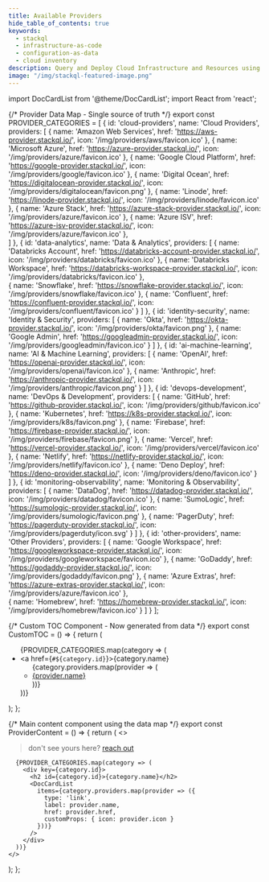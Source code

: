 ```yaml
---
title: Available Providers
hide_table_of_contents: true
keywords:
  - stackql
  - infrastructure-as-code
  - configuration-as-data
  - cloud inventory
description: Query and Deploy Cloud Infrastructure and Resources using SQL
image: "/img/stackql-featured-image.png"
---
```


import DocCardList from '@theme/DocCardList';
import React from 'react';

{/* Provider Data Map - Single source of truth */}
export const PROVIDER_CATEGORIES = [
  {
    id: 'cloud-providers',
    name: 'Cloud Providers',
    providers: [
      { 
        name: 'Amazon Web Services',
        href: 'https://aws-provider.stackql.io/',
        icon: '/img/providers/aws/favicon.ico'
      },
      { 
        name: 'Microsoft Azure',
        href: 'https://azure-provider.stackql.io/',
        icon: '/img/providers/azure/favicon.ico'
      },
      { 
        name: 'Google Cloud Platform',
        href: 'https://google-provider.stackql.io/',
        icon: '/img/providers/google/favicon.ico'
      },
      { 
        name: 'Digital Ocean',
        href: 'https://digitalocean-provider.stackql.io/',
        icon: '/img/providers/digitalocean/favicon.png'
      },
      { 
        name: 'Linode',
        href: 'https://linode-provider.stackql.io/',
        icon: '/img/providers/linode/favicon.ico'
      },
      { 
        name: 'Azure Stack',
        href: 'https://azure-stack-provider.stackql.io/',
        icon: '/img/providers/azure/favicon.ico'
      },
      { 
        name: 'Azure ISV',
        href: 'https://azure-isv-provider.stackql.io/',
        icon: '/img/providers/azure/favicon.ico'
      },            
    ]
  },
  {
    id: 'data-analytics',
    name: 'Data & Analytics',
    providers: [
      { 
        name: 'Databricks Account',
        href: 'https://databricks-account-provider.stackql.io/',
        icon: '/img/providers/databricks/favicon.ico'
      },
      { 
        name: 'Databricks Workspace',
        href: 'https://databricks-workspace-provider.stackql.io/',
        icon: '/img/providers/databricks/favicon.ico'
      },      
      { 
        name: 'Snowflake',
        href: 'https://snowflake-provider.stackql.io/',
        icon: '/img/providers/snowflake/favicon.ico'
      },
      { 
        name: 'Confluent',
        href: 'https://confluent-provider.stackql.io/',
        icon: '/img/providers/confluent/favicon.ico'
      }
    ]
  },
  {
    id: 'identity-security',
    name: 'Identity & Security',
    providers: [
      { 
        name: 'Okta',
        href: 'https://okta-provider.stackql.io/',
        icon: '/img/providers/okta/favicon.png'
      },
      { 
        name: 'Google Admin',
        href: 'https://googleadmin-provider.stackql.io/',
        icon: '/img/providers/googleadmin/favicon.ico'
      }
    ]
  },
  {
    id: 'ai-machine-learning',
    name: 'AI & Machine Learning',
    providers: [
      { 
        name: 'OpenAI',
        href: 'https://openai-provider.stackql.io/',
        icon: '/img/providers/openai/favicon.ico'
      },
      { 
        name: 'Anthropic',
        href: 'https://anthropic-provider.stackql.io/',
        icon: '/img/providers/anthropic/favicon.png'
      }
    ]
  },
  {
    id: 'devops-development',
    name: 'DevOps & Development',
    providers: [
      { 
        name: 'GitHub',
        href: 'https://github-provider.stackql.io/',
        icon: '/img/providers/github/favicon.ico'
      },
      { 
        name: 'Kubernetes',
        href: 'https://k8s-provider.stackql.io/',
        icon: '/img/providers/k8s/favicon.png'
      },
      { 
        name: 'Firebase',
        href: 'https://firebase-provider.stackql.io/',
        icon: '/img/providers/firebase/favicon.png'
      },
      { 
        name: 'Vercel',
        href: 'https://vercel-provider.stackql.io/',
        icon: '/img/providers/vercel/favicon.ico'
      },
      { 
        name: 'Netlify',
        href: 'https://netlify-provider.stackql.io/',
        icon: '/img/providers/netlify/favicon.ico'
      },
      { 
        name: 'Deno Deploy',
        href: 'https://deno-provider.stackql.io/',
        icon: '/img/providers/deno/favicon.ico'
      }      
    ]
  },
  {
    id: 'monitoring-observability',
    name: 'Monitoring & Observability',
    providers: [
      { 
        name: 'DataDog',
        href: 'https://datadog-provider.stackql.io/',
        icon: '/img/providers/datadog/favicon.ico'
      },
      { 
        name: 'SumoLogic',
        href: 'https://sumologic-provider.stackql.io/',
        icon: '/img/providers/sumologic/favicon.png'
      },
      { 
        name: 'PagerDuty',
        href: 'https://pagerduty-provider.stackql.io/',
        icon: '/img/providers/pagerduty/icon.svg'
      }
    ]
  },
  {
    id: 'other-providers',
    name: 'Other Providers',
    providers: [
      { 
        name: 'Google Workspace',
        href: 'https://googleworkspace-provider.stackql.io/',
        icon: '/img/providers/googleworkspace/favicon.ico'
      },
      { 
        name: 'GoDaddy',
        href: 'https://godaddy-provider.stackql.io/',
        icon: '/img/providers/godaddy/favicon.png'
      },
      { 
        name: 'Azure Extras',
        href: 'https://azure-extras-provider.stackql.io/',
        icon: '/img/providers/azure/favicon.ico'
      },      
      { 
        name: 'Homebrew',
        href: 'https://homebrew-provider.stackql.io/',
        icon: '/img/providers/homebrew/favicon.ico'
      }
    ]
  }
];

{/* Custom TOC Component - Now generated from data */}
export const CustomTOC = () => {
  return (
    <div className="table-of-contents table-of-contents__left-border">
      <ul className="toc-headings">
        {PROVIDER_CATEGORIES.map(category => (
          <li key={category.id}>
            <a href={`#${category.id}`}>{category.name}</a>
            <ul>
              {category.providers.map(provider => (
                <li key={provider.name}>
                  <a href={provider.href}>{provider.name}</a>
                </li>
              ))}
            </ul>
          </li>
        ))}
      </ul>
    </div>
  );
};

{/* Main content component using the data map */}
export const ProviderContent = () => {
  return (
    <>
      <blockquote>
        don't see yours here? <a 
          href="https://github.com/stackql/stackql-provider-registry/issues/new?template=feature_request.md&title=%5BFEATURE%5D%20New%20Provider" 
          target="_blank" 
          rel="noopener noreferrer">reach out</a>
      </blockquote>

      {PROVIDER_CATEGORIES.map(category => (
        <div key={category.id}>
          <h2 id={category.id}>{category.name}</h2>
          <DocCardList
            items={category.providers.map(provider => ({
              type: 'link',
              label: provider.name,
              href: provider.href,
              customProps: { icon: provider.icon }
            }))}
          />
        </div>
      ))}
    </>
  );
};

<div className="row">
  <div className="col col--9">
    <ProviderContent />
  </div>
  <div className="col col--3">
    <CustomTOC />
  </div>
</div>